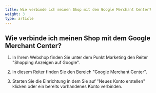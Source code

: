 ```yaml
---
title: Wie verbinde ich meinen Shop mit dem Google Merchant Center?
weight: 3
type: article
---
```


## Wie verbinde ich meinen Shop mit dem Google Merchant Center?

1. In Ihrem Webshop finden Sie unter dem Punkt Marketing den Reiter "Shopping Anzeigen auf Google". 

2. In diesem Reiter finden Sie den Bereich "Google Merchant Center". 

3. Starten Sie die Einrichtung in dem Sie auf "Neues Konto erstellen" klicken oder ein bereits vorhandenes Konto verbinden.